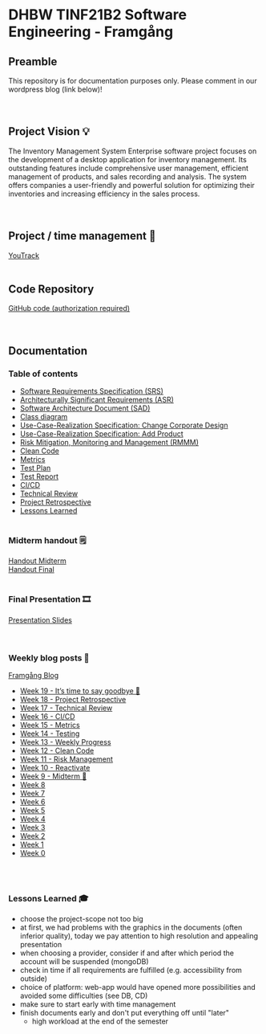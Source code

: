 # DHBW TINF21B2 Software Engineering - Framgång
## Preamble
This repository is for documentation purposes only. Please comment in our wordpress blog (link below)!  
&nbsp;  
&nbsp;

## Project Vision :bulb:
The Inventory Management System Enterprise software project focuses on the development of a desktop application for inventory management. Its outstanding features include comprehensive user management, efficient management of products, and sales recording and analysis. The system offers companies a user-friendly and powerful solution for optimizing their inventories and increasing efficiency in the sales process.  
&nbsp;  
&nbsp;

## Project / time management 📅
[YouTrack](https://jan-nie.youtrack.cloud/agiles/131-9/current)
&nbsp;  
&nbsp;

## Code Repository
[GitHub code (authorization required)](https://github.com/jan-nie/dhbw-software-engineering)  
&nbsp;  
&nbsp;

## Documentation

### Table of contents
- [Software Requirements Specification (SRS)](/srs/SoftwareRequirementsSpecification.md)
- [Architecturally Significant Requirements (ASR)](/asr/asr.md)
- [Software Architecture Document (SAD)](/sad/SoftwareArchitectureDocument.md)
- [Class diagram](/classes/classdiagram.md)
- [Use-Case-Realization Specification: Change Corporate Design](/srs/use_cases/UCRS_CorporateDesign.pdf)
- [Use-Case-Realization Specification: Add Product](/srs/use_cases/UCRS_AddProduct.pdf)
- [Risk Mitigation, Monitoring and Management (RMMM)](/rmmm/Risk%20Management.pdf)
- [Clean Code](/cleancode/clean-code.md)
- [Metrics](/metrics/metrics.md)
- [Test Plan](/testing/TestPlan.md)
- [Test Report](/testing/TestReport.md)
- [CI/CD](/cicd/cicd.md)
- [Technical Review](/technical/technical-review.md)
- [Project Retrospective](/retrospective/retrospective.png)
- [Lessons Learned](#lessons-learned)
&nbsp;  
&nbsp;

### Midterm handout 🗒️
[Handout Midterm](Software%20Engineering%20Handout%20Midterm.pdf)  
[Handout Final](Software%20Engineering%20Handout%20Final.pdf)
&nbsp;  
&nbsp;

### Final Presentation :film_strip:
[Presentation Slides](final-presentation-slides.pdf)  
&nbsp;  
&nbsp;

### Weekly blog posts 📰
[Framgång Blog](https://dhbwse.wordpress.com/blog/)
- [Week 19 - It’s time to say goodbye 🎉](https://dhbwse.wordpress.com/2023/06/22/week-19-its-time-to-say-goodbye-%f0%9f%8e%89/)
- [Week 18 - Project Retrospective](https://dhbwse.wordpress.com/2023/06/05/week-18-project-retrospective/)
- [Week 17 - Technical Review](https://dhbwse.wordpress.com/2023/05/30/week-17-technical-review-of-csv-export-function/)
- [Week 16 - CI/CD](https://dhbwse.wordpress.com/2023/05/17/week-16-ci-cd/)
- [Week 15 - Metrics](https://dhbwse.wordpress.com/2023/05/15/week-15-metrics/)
- [Week 14 - Testing](https://dhbwse.wordpress.com/2023/05/05/week-14-testing/)
- [Week 13 - Weekly Progress](https://dhbwse.wordpress.com/2023/05/02/week-13-weekly-progress/)
- [Week 12 - Clean Code](https://dhbwse.wordpress.com/2023/04/23/week-12-clean-code/)
- [Week 11 - Risk Management](https://dhbwse.wordpress.com/2023/04/14/week-11-risk-management/)
- [Week 10 - Reactivate](https://dhbwse.wordpress.com/2023/04/12/week-10-reactivation/)
- [Week 9 - Midterm 🎉](https://dhbwse.wordpress.com/2022/12/31/midterm/)
- [Week 8](https://dhbwse.wordpress.com/2022/12/06/week-8-sad/)
- [Week 7](https://dhbwse.wordpress.com/2022/11/29/week-7-asr-analysis/)
- [Week 6](https://dhbwse.wordpress.com/2022/11/22/week-6-live-demo-2/)
- [Week 5](https://dhbwse.wordpress.com/2022/11/15/week-5-live-demo/)
- [Week 4](https://dhbwse.wordpress.com/2022/11/04/week-4-classes/)
- [Week 3](https://dhbwse.wordpress.com/2022/11/01/week-3-activity-diagram-uml-sequence-diagram/)
- [Week 2](https://dhbwse.wordpress.com/2022/10/25/week-2-srs-is-finished/)
- [Week 1](https://dhbwse.wordpress.com/2022/10/18/week-1-youtrack-is-initialized/)
- [Week 0](https://dhbwse.wordpress.com/2022/10/07/project-scope/)

&nbsp;  
&nbsp;

### Lessons Learned :mortar_board:
- choose the project-scope not too big
- at first, we had problems with the graphics in the documents (often inferior quality), today we pay attention to high resolution and appealing presentation
- when choosing a provider, consider if and after which period the account will be suspended (mongoDB)
- check in time if all requirements are fulfilled (e.g. accessibility from outside)
- choice of platform: web-app would have opened more possibilities and avoided some difficulties (see DB, CD)
- make sure to start early with time management
- finish documents early and don't put everything off until "later"
  - high workload at the end of the semester
